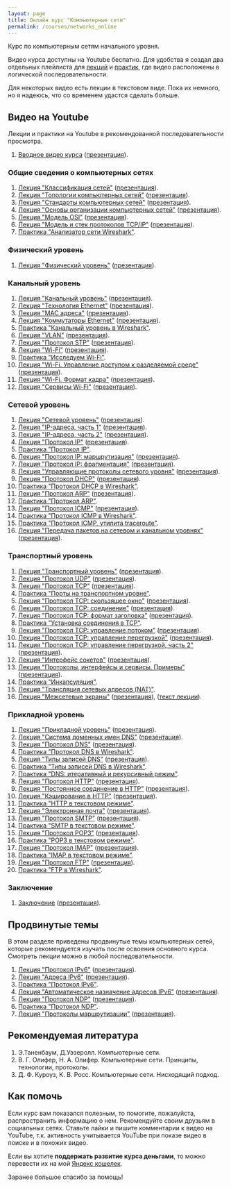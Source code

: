 ```yaml
---
layout: page
title: Онлайн курс "Компьютерные сети"
permalink: /courses/networks_online
---
```


Курс по компьютерным сетям начального уровня. 

Видео курса доступны на Youtube беспатно. Для удобства я создал два отдельных плейлиста для [лекций](https://www.youtube.com/playlist?list=PLtPJ9lKvJ4oiNMvYbOzCmWy6cRzYAh9B1) и [практик](https://www.youtube.com/playlist?list=PLtPJ9lKvJ4oiKPQ9GXOvntj44Eu8IGAJK), где видео расположены в логической последовательности.

Для некоторых видео есть лекции в текстовом виде. Пока их немного, но я надеюсь, что со временем удастся сделать больше.

## Видео на Youtube

Лекции и практики на Youtube в рекомендованной последовательности просмотра.

1. [Вводное видео курса](https://youtu.be/OLFA0soYGhw) ([презентация](/assets/pdf/networks/introduction.pdf)).

### Общие сведения о компьютерных сетях

1. [Лекция "Классификация сетей"](https://youtu.be/Y4LK1OZ54h0) ([презентация](/assets/pdf/networks/network_types.pdf)).
2. [Лекция "Топологии компьютерных сетей"](https://youtu.be/z8VmkYahV8M) ([презентация](/assets/pdf/networks/network_topologies.pdf)).
2. [Лекция "Стандарты компьютерных сетей"](https://youtu.be/1dWCwQpqydU) ([презентация](/assets/pdf/networks/network_standards.pdf)).
3. [Лекция "Основы организации компьютерных сетей"](https://youtu.be/EPvxn9KvBvs) ([презентация](/assets/pdf/networks/network_layers.pdf)).
4. [Лекция "Модель OSI"](https://youtu.be/Tt8BTkxz_Vc) ([презентация](/assets/pdf/networks/osi_model.pdf)).
5. [Лекция "Модель и стек протоколов TCP/IP"](https://youtu.be/UZo4ffQ-aAc) ([презентация](/assets/pdf/networks/tcp-ip_stack.pdf)).
6. [Практика "Анализатор сети Wireshark"](https://youtu.be/Cc5wi1bxmpc).

### Физический уровень

1. [Лекция "Физический уровень"](https://youtu.be/yIf7hrgw8P4) ([презентация](/assets/pdf/networks/physical_layer.pdf)).

### Канальный уровень

1. [Лекция "Канальный уровень"](https://youtu.be/zYiKcbmBfgU) ([презентация](/assets/pdf/networks/data_link_layer.pdf)).
2. [Лекция "Технология Ethernet"](https://youtu.be/5hllhU_5vtY) ([презентация](/assets/pdf/networks/ethernet.pdf)).
3. [Лекция "MAC адреса"](https://youtu.be/WcdwSJrTFA0) ([презентация](/assets/pdf/networks/mac_addresses.pdf)).
4. [Лекция "Коммутаторы Ethernet"](https://youtu.be/bdbsPC3b09A) ([презентация](/assets/pdf/networks/ethernet_switches.pdf)).
5. [Практика "Канальный уровень в Wireshark"](https://youtu.be/HsPurrcG_9Y).
6. [Лекция "VLAN"](https://youtu.be/Ig4WoXWzhNc) ([презентация](/assets/pdf/networks/vlan.pdf)).
7. [Лекция "Протокол STP"](https://youtu.be/xtHlGmd94ec) ([презентация](/assets/pdf/networks/stp.pdf)).
8. [Лекция "Wi-Fi"](https://youtu.be/pXG-4L2Hn9M) ([презентация](/assets/pdf/networks/wi-fi.pdf)).
9. [Практика "Исследуем Wi-Fi"](https://youtu.be/IXkw5x9t3wg).
10. [Лекция "Wi-Fi. Управление доступом к разделяемой среде"](https://youtu.be/9eWeUaHA_Us) ([презентация](/assets/pdf/networks/wi-fi_mac.pdf)).
11. [Лекция "Wi-Fi. Формат кадра"](https://youtu.be/nhhDsnQoWh0) ([презентация](/assets/pdf/networks/wi-fi_frame.pdf)).
12. [Лекция "Сервисы Wi-Fi"](https://youtu.be/FYAuqKjEpLs) ([презентация](/assets/pdf/networks/wi-fi_services.pdf)).


### Сетевой уровень

1. [Лекция "Сетевой уровень"](https://youtu.be/K-yvp1ti-QU) ([презентация](/assets/pdf/networks/internet_layer.pdf)).
2. [Лекция "IP-адреса, часть 1"](https://youtu.be/Uj1XQgRXYOc) ([презентация](/assets/pdf/networks/ip_addresses.pdf)).
3. [Лекция "IP-адреса, часть 2"](https://youtu.be/hSnXwFE0dqU) ([презентация](/assets/pdf/networks/ip_addresses_p2.pdf)).
3. [Лекция "Протокол IP"](https://youtu.be/b_Pv7FRLH0M) ([презентация](/assets/pdf/networks/ip_protocol.pdf)).
4. [Практика "Протокол IP"](https://youtu.be/nY7RksxUJ6U).
5. [Лекция "Протокол IP: маршрутизация"](https://youtu.be/kZqqk1tixfk) ([презентация](/assets/pdf/networks/routing.pdf)).
6. [Лекция "Протокол IP: фрагментация"](https://youtu.be/jbt1AKyJ4gw) ([презентация](/assets/pdf/networks/ip_fragmentation.pdf)).
7. [Лекция "Управляющие протоколы сетевого уровня"](https://youtu.be/s1fZQgV67yY) ([презентация](/assets/pdf/networks/network_management_protocols.pdf)).
8. [Лекция "Протокол DHCP"](https://youtu.be/uZJ8WVdw-Ck) ([презентация](/assets/pdf/networks/dhcp_protocol.pdf)).
9. [Практика "Протокол DHCP в Wireshark"](https://youtu.be/WaP4SZY0GJQ).
10. [Лекция "Протокол ARP"](https://youtu.be/EZkkodleWqc) ([презентация](/assets/pdf/networks/arp_protocol.pdf)).
11. [Практика "Протокол ARP"](https://youtu.be/0UbLESURFwQ).
12. [Лекция "Протокол ICMP"](https://youtu.be/9iG6ECpF-ko) ([презентация](/assets/pdf/networks/icmp_protocol.pdf)).
13. [Практика "Протокол ICMP в Wireshark"](https://youtu.be/5S-4L0YUVDw).
14. [Практика "Протокол ICMP, утилита traceroute"](https://youtu.be/TbsBhyyIth4).
15. [Лекция "Передача пакетов на сетевом и канальном уровнях"](https://youtu.be/sHHg-Ni3eIU) ([презентация](/assets/pdf/networks/packet_transfer.pdf)).

### Транспортный уровень

1. [Лекция "Транспортный уровень"](https://youtu.be/g7vq-JVId58) ([презентация](/assets/pdf/networks/transport_layer.pdf)).
2. [Лекция "Протокол UDP"](https://youtu.be/GBrLfZvRrd8) ([презентация](/assets/pdf/networks/udp_protocol.pdf)).
3. [Лекция "Протокол TCP"](https://youtu.be/CKUOb4htnB4) ([презентация](/assets/pdf/networks/tcp_protocol.pdf)).
4. [Практика "Порты на транспортном уровне"](https://youtu.be/_7O9On9_TZE).
5. [Лекция "Протокол TCP: скользящее окно"](https://youtu.be/hd6QNXK5rPk) ([презентация](/assets/pdf/networks/tcp_sliding_window.pdf)).
6. [Лекция "Протокол TCP: соединение"](https://youtu.be/vt69HEbZ_pI) ([презентация](/assets/pdf/networks/tcp_connection.pdf)).
7. [Лекция "Протокол TCP: формат заголовка"](https://youtu.be/wP8iUpM5DHU) ([презентация](/assets/pdf/networks/tcp_header_format.pdf)).
8. [Практика "Установка соединения в TCP"](https://youtu.be/REjQGkrREKg).
9. [Лекция "Протокол TCP: управление потоком"](https://youtu.be/YCW4fLqFlME) ([презентация](/assets/pdf/networks/tcp_flow_control.pdf)).
10. [Лекция "Протокол TCP: управление перегрузкой"](https://youtu.be/lGUPQjvSMeo) ([презентация](/assets/pdf/networks/tcp_congestion_control.pdf)).
11. [Лекция "Протокол TCP: управление перегрузкой, часть 2"](https://youtu.be/H6rMGYRKI2s) ([презентация](/assets/pdf/networks/tcp_congestion_control2.pdf)).
12. [Лекция "Интерфейс сокетов"](https://youtu.be/_vAjHdh92YU) ([презентация](/assets/pdf/networks/sockets.pdf)).
13. [Лекция "Протоколы, интерфейсы и сервисы. Примеры"](https://youtu.be/VGcKWSqrjgE) ([презентация](/assets/pdf/networks/protocols_interfaces_services.pdf)).
14. [Практика "Инкапсуляция"](https://youtu.be/qKuw2HJQVzk).
15. [Лекция "Трансляция сетевых адресов (NAT)"](https://youtu.be/F7kCOa6PybQ).
16. [Лекция "Межсетевые экраны"](https://youtu.be/9r6z9qggSIc) ([презентация](/assets/pdf/networks/firewalls.pdf)), ([текст лекции](/computer_networks/2016/10/15/Firewalls.html)).

### Прикладной уровень

1. [Лекция "Прикладной уровень"](https://youtu.be/l_MAOvAbYho) ([презентация](/assets/pdf/networks/application_layer.pdf)).
2. [Лекция "Система доменных имен DNS"](https://youtu.be/B0J0c0KLtbQ) ([презентация](/assets/pdf/networks/dns.pdf)).
3. [Лекция "Протокол DNS"](https://youtu.be/yAlm-jTneeY) ([презентация](/assets/pdf/networks/dns_protocol.pdf)).
4. [Практика "Протокол DNS в Wireshark"](https://youtu.be/i6fh-kb4Qps).
5. [Лекция "Типы записей DNS"](https://youtu.be/mvMYV0Hfig4) ([презентация](/assets/pdf/networks/dns_records.pdf)).
6. [Практика "Типы записей DNS в Wireshark"](https://youtu.be/Ivg38bGTyAU).
7. [Практика "DNS: итеративный и рекурсивный режим"](https://youtu.be/no9yc-BHaFA).
8. [Лекция "Протокол HTTP"](https://youtu.be/RlccXUx4LVw) ([презентация](/assets/pdf/networks/http_protocol.pdf)).
9. [Лекция "Постоянное соединение в HTTP"](https://youtu.be/7DitlqcesKI) ([презентация](/assets/pdf/networks/http_keep_alive.pdf)).
10. [Лекция "Кэширование в HTTP"](https://youtu.be/esi6YZRvJzk) ([презентация](/assets/pdf/networks/http_cache.pdf)).
11. [Практика "HTTP в текстовом режиме"](https://youtu.be/F6RYInA9IdY).
12. [Лекция "Электронная почта"](https://youtu.be/ocshYn2D_8g) ([презентация](/assets/pdf/networks/email.pdf)).
13. [Лекция "Протокол SMTP"](https://youtu.be/xUTmwcSDvSE) ([презентация](/assets/pdf/networks/smtp_protocol.pdf)).
14. [Практика "SMTP в текстовом режиме"](https://youtu.be/dKZ35haWChM).
15. [Лекция "Протокол POP3"](https://youtu.be/1swSSGvmnwU) ([презентация](/assets/pdf/networks/pop3_protocol.pdf)).
16. [Практика "POP3 в текстовом режиме"](https://youtu.be/DsbsClavuyc).
17. [Лекция "Протокол IMAP"](https://youtu.be/VGYHXIdtNS4) ([презентация](/assets/pdf/networks/imap_protocol.pdf)).
18. [Практика "IMAP в текстовом режиме"](https://youtu.be/MRoyQjUfcxA).
19. [Лекция "Протокол FTP"](https://youtu.be/Uji0sQ-Co7Q) ([презентация](/assets/pdf/networks/ftp_protocol.pdf)).
20. [Практика "FTP в Wireshark"](https://youtu.be/ZHNPG_2kCnQ).

### Заключение

1. [Заключение](https://youtu.be/GnEuajcKU1U) ([презентация](/assets/pdf/networks/conclusion.pdf)).

## Продвинутые темы 

В этом разделе приведены продвинутые темы компьютерных сетей, которые рекомендуется изучать после освоения основного курса. Смотреть лекции можно в любой последовательности.

1. [Лекция "Протокол IPv6"](https://youtu.be/Y4l8ScRLrf4) ([презентация](/assets/pdf/networks/ipv6_protocol.pdf)).
2. [Лекция "Адреса IPv6"](https://youtu.be/KRAKAAJTxTg) ([презентация](/assets/pdf/networks/ipv6_addresses.pdf)).
3. [Практика "Протокол IPv6"](https://youtu.be/xCEiYBmEh38).
4. [Лекция "Автоматическое назначение адресов IPv6"](https://youtu.be/GZTqZQVSY1A) ([презентация](/assets/pdf/networks/ipv6_autoconfiguration.pdf)).
5. [Лекция "Протокол NDP"](https://youtu.be/e50Xcxeol4E) ([презентация](/assets/pdf/networks/ndp_protocol.pdf)).
6. [Практика "Протокол NDP"](https://youtu.be/3Gxv7VRa8xQ).
7. [Лекция "Протоколы маршрутизации"](https://youtu.be/MSg8gx3wnfQ) ([презентация](/assets/pdf/networks/routing_protocols.pdf)).

## Рекомендуемая литература

1. Э.Таненбаум, Д.Уэзеролл. Компьютерные сети.
2. В. Г. Олифер, Н. А. Олифер. Компьютерные сети. Принципы, технологии, протоколы. 
3. Д. Ф. Куроуз, К. В. Росс. Компьютерные сети. Нисходящий подход.

## Как помочь

Если курс вам показался полезным, то помогите, пожалуйста, распространить информацию о нем. Рекомендуйте своим друзьям в социальных сетях. Ставьте лайки и пишите комментарии к видео на YouTube, т.к. активность учитывается YouTube при показе видео в поиске и в похожих видео.

Если вы хотите **поддержать развитие курса деньгами**, то можно перевести их на мой [Яндекс кошелек](https://money.yandex.ru/to/410014298228017).

Заранее большое спасибо за помощь!



